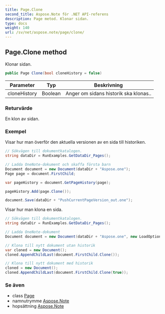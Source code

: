 ```yaml
---
title: Page.Clone
second_title: Aspose.Note för .NET API-referens
description: Page metod. Klonar sidan.
type: docs
weight: 140
url: /sv/net/aspose.note/page/clone/
---
```

## Page.Clone method

Klonar sidan.

```csharp
public Page Clone(bool cloneHistory = false)
```

| Parameter | Typ | Beskrivning |
| --- | --- | --- |
| cloneHistory | Boolean | Anger om sidans historik ska klonas.. |

### Returvärde

En klon av sidan.

### Exempel

Visar hur man överför den aktuella versionen av en sida till historiken.

```csharp
// Sökvägen till dokumentkatalogen.
string dataDir = RunExamples.GetDataDir_Pages();

// Ladda OneNote-dokument och skaffa första barn           
Document document = new Document(dataDir + "Aspose.one");
Page page = document.FirstChild;

var pageHistory = document.GetPageHistory(page);

pageHistory.Add(page.Clone());

document.Save(dataDir + "PushCurrentPageVersion_out.one");
```

Visar hur man klona en sida.

```csharp
// Sökvägen till dokumentkatalogen.
string dataDir = RunExamples.GetDataDir_Pages();

// Ladda OneNote-dokument
Document document = new Document(dataDir + "Aspose.one", new LoadOptions { LoadHistory = true });

// Klona till nytt dokument utan historik
var cloned = new Document();
cloned.AppendChildLast(document.FirstChild.Clone());

// Klona till nytt dokument med historik
cloned = new Document();
cloned.AppendChildLast(document.FirstChild.Clone(true));
```

### Se även

* class [Page](../)
* namnutrymme [Aspose.Note](../../page/)
* hopsättning [Aspose.Note](../../../)


